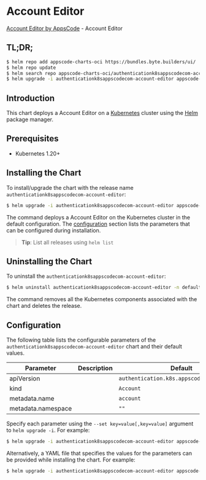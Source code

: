 # Account Editor

[Account Editor by AppsCode](https://appscode.com) - Account Editor

## TL;DR;

```bash
$ helm repo add appscode-charts-oci https://bundles.byte.builders/ui/
$ helm repo update
$ helm search repo appscode-charts-oci/authenticationk8sappscodecom-account-editor --version=v0.12.0
$ helm upgrade -i authenticationk8sappscodecom-account-editor appscode-charts-oci/authenticationk8sappscodecom-account-editor -n default --create-namespace --version=v0.12.0
```

## Introduction

This chart deploys a Account Editor on a [Kubernetes](http://kubernetes.io) cluster using the [Helm](https://helm.sh) package manager.

## Prerequisites

- Kubernetes 1.20+

## Installing the Chart

To install/upgrade the chart with the release name `authenticationk8sappscodecom-account-editor`:

```bash
$ helm upgrade -i authenticationk8sappscodecom-account-editor appscode-charts-oci/authenticationk8sappscodecom-account-editor -n default --create-namespace --version=v0.12.0
```

The command deploys a Account Editor on the Kubernetes cluster in the default configuration. The [configuration](#configuration) section lists the parameters that can be configured during installation.

> **Tip**: List all releases using `helm list`

## Uninstalling the Chart

To uninstall the `authenticationk8sappscodecom-account-editor`:

```bash
$ helm uninstall authenticationk8sappscodecom-account-editor -n default
```

The command removes all the Kubernetes components associated with the chart and deletes the release.

## Configuration

The following table lists the configurable parameters of the `authenticationk8sappscodecom-account-editor` chart and their default values.

|     Parameter      | Description |                        Default                        |
|--------------------|-------------|-------------------------------------------------------|
| apiVersion         |             | <code>authentication.k8s.appscode.com/v1alpha1</code> |
| kind               |             | <code>Account</code>                                  |
| metadata.name      |             | <code>account</code>                                  |
| metadata.namespace |             | <code>""</code>                                       |


Specify each parameter using the `--set key=value[,key=value]` argument to `helm upgrade -i`. For example:

```bash
$ helm upgrade -i authenticationk8sappscodecom-account-editor appscode-charts-oci/authenticationk8sappscodecom-account-editor -n default --create-namespace --version=v0.12.0 --set apiVersion=authentication.k8s.appscode.com/v1alpha1
```

Alternatively, a YAML file that specifies the values for the parameters can be provided while
installing the chart. For example:

```bash
$ helm upgrade -i authenticationk8sappscodecom-account-editor appscode-charts-oci/authenticationk8sappscodecom-account-editor -n default --create-namespace --version=v0.12.0 --values values.yaml
```
